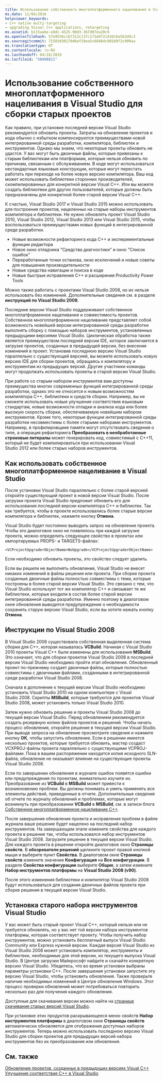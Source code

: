 ```yaml
---
title: Использование собственного многоплатформенного нацеливания в Visual Studio для сборки старых проектов
ms.date: 11/04/2016
helpviewer_keywords:
- C++ native multi-targeting
- upgrading Visual C++ applications, retargeting
ms.assetid: b115aabe-a9dc-4525-90d3-367d97ea20c9
ms.openlocfilehash: 57e9556ccb7313c137c173e0f2143dc6e563d4c3
ms.sourcegitcommit: 72583d30170d6ef29ea5c6848dc00169f2c909aa
ms.translationtype: HT
ms.contentlocale: ru-RU
ms.lasthandoff: 04/18/2019
ms.locfileid: "58898821"
---
```

# <a name="use-native-multi-targeting-in-visual-studio-to-build-old-projects"></a>Использование собственного многоплатформенного нацеливания в Visual Studio для сборки старых проектов

Как правило, при установке последней версии Visual Studio рекомендуется обновить проекты. Затраты на обновление проектов и кода обычно с избытком компенсируются преимуществами новой интегрированной среды разработки, компилятора, библиотек и инструментов. Однако мы знаем, что некоторые проекты обновить не удастся. У вас могут быть двоичные файлы, которые привязаны к старым библиотекам или платформам, которые нельзя обновить по причинам, связанным с обслуживанием. В коде могут использоваться нестандартные языковые конструкции, которые могут перестать работать при переходе на более новую версию компилятора. Ваш код может использовать библиотеки сторонних производителей, скомпилированных для конкретной версии Visual C++. Или вы можете создать библиотеки для других пользователей, которые должны быть предназначены для конкретной более старой версии Visual C++.

К счастью, Visual Studio 2017 и Visual Studio 2015 можно использовать для построения проектов, нацеленных на старые наборы инструментов компилятора и библиотеки. Не нужно обновлять проект Visual Studio 2010, Visual Studio 2012, Visual Studio 2013 или Visual Studio 2015, чтобы воспользоваться преимуществами новых функций в интегрированной среде разработки.

  - Новые возможности рефакторинга кода C++ и экспериментальные функции редактора
  - Новое окно отладчика "Средства диагностики" и окно "Список ошибок"
  - Переработанные точки останова, окно исключений и новые советы для повышения производительности
  - Новые средства навигации и поиска в коде
  - Новые быстрые исправления C++ и расширения Productivity Power Tools

Можно также работать с проектами Visual Studio 2008, но их нельзя использовать без изменений. Дополнительные сведения см. в разделе **инструкций по Visual Studio 2008**.

Последние версии Visual Studio поддерживают собственное многоплатформенное нацеливание и совместимость проектов. Собственное многоплатформенное нацеливание представляет собой возможность новейшей версии интегрированной среды разработки выполнять сборку с помощью наборов инструментов, установленных предыдущими версиями Visual Studio. Циклическая обработка также является преимуществом последней версии IDE, которое заключается в загрузке проектов, созданных в предыдущей версии, без внесения изменений в проект. Установив последнюю версию Visual Studio параллельно с существующей версией, вы можете использовать новую версию IDE для сборки проектов, обращаясь к компилятору и инструментам из предыдущих версий. Другие участники команды могут продолжать использовать проекты в старой версии Visual Studio.

При работе со старым набором инструментов вам доступны преимущества многих современных функций интегрированной среды разработки, однако это не относится к новым возможностям компилятора C++, библиотеки и средств сборки. Например, вы не сможете использовать новые улучшения соответствия языковым стандартам, новые возможности отладки и анализа кода или более высокую скорость сборки, обеспечиваемую новейшим набором инструментов. Кроме того, некоторые функции интегрированной среды разработки несовместимы с более старыми наборами инструментов. Например, в профилировщике памяти могут отсутствовать сведения о типе, а операция рефакторинга **Преобразовать в необработанные строковые литералы** может генерировать код, совместимый с C++11, который не будет компилироваться при использовании Visual Studio 2012 или более старых наборов инструментов.

## <a name="how-to-use-native-multi-targeting-in-visual-studio"></a>Как использовать собственное многоплатформенное нацеливание в Visual Studio

После установки Visual Studio параллельно с более старой версией откройте существующий проект в новой версии Visual Studio. После загрузки проекта Visual Studio предложит обновить его для использования последней версии компилятора C++ и библиотек. Так как требуется, чтобы в проекте использовались более старые версии компилятора и библиотек, нажмите кнопку **Отмена**.

Visual Studio будет постоянно выводить запрос на обновление проекта. Чтобы это диалоговое окно не появлялось при каждой загрузке проекта, можно определить следующее свойство в проектах или импортируемых PROPS- и TARGETS-файлах:

`<VCProjectUpgraderObjectName>NoUpgrade</VCProjectUpgraderObjectName>`

Если необходимо обновить проекты, это свойство следует удалить.

Если вы решили не выполнять обновление, Visual Studio не внесет никаких изменений в файлы решения или проекта. При сборке проекта созданные двоичные файлы полностью совместимы с теми, которые построены в более старой версии Visual Studio. Это связано с тем, что Visual Studio использует тот же компилятор C++ и связывает те же библиотеки, которые входили в состав более старой версии интегрированной среды разработки. Именно поэтому в диалоговом окне обновления выводится предупреждение о необходимости сохранить старую версию Visual Studio, если вы хотите нажать кнопку **Отмена**.

## <a name="instructions-for-visual-studio-2008"></a>Инструкции по Visual Studio 2008

В Visual Studio 2008 существовала собственная выделенная система сборки для C++, которая называлась **VCBuild**. Начиная с Visual Studio 2010 проекты Visual C++ были изменены для использования **MSBuild**. Это означает, что для сборки проектов Visual Studio 2008 в последней версии Visual Studio необходимо пройти этап обновления. Обновленный проект по-прежнему создает двоичные файлы, которые полностью совместимы с двоичными файлами, созданными в интегрированной среде разработки Visual Studio 2008.

Сначала в дополнение к текущей версии Visual Studio необходимо установить Visual Studio 2010 на одном компьютере с Visual Studio 2008. Скрипты **MSBuild**, которые требуются для проектов Visual Studio 2008, может установить только Visual Studio 2010.

Затем нужно обновить решение и проекты Visual Studio 2008 до текущей версии Visual Studio. Перед обновлением рекомендуется создать резервную копию файлов проектов и решений. Чтобы начать процесс обновления, откройте решение в текущей версии Visual Studio. При выводе запроса на обновление просмотрите сведения и нажмите кнопку **ОК**, чтобы запустить обновление. Если в решении имеется несколько проектов, которые требуется обновить, мастер создаст VCXPROJ-файлы проекта параллельно с существующими VCPROJ-файлами. Пока в вашем распоряжении находится копия исходного SLN-файла, обновление не оказывает влияние на существующие проекты Visual Studio 2008.

Если по завершении обновления в журнале ошибок появятся ошибки или предупреждения по проектам, внимательно изучите их. Преобразование из **VCBuild** в **MSBuild** может привести к возникновению проблем. Вы должны понимать и уметь применять все элементы действий, приведенные в отчете. Дополнительные сведения об отчете по журналу обновлений и проблемах, которые могут возникнуть при преобразовании **VCBuild** в **MSBuild**, см. в записи блога [Собственное многоплатформенное нацеливание C++](https://blogs.msdn.microsoft.com/vcblog/2009/12/08/c-native-multi-targeting/).

После завершения обновления проекта и исправления проблем в файле журнала ваше решение будет нацелено на последний набор инструментов. На завершающем этапе измените свойства для каждого проекта в решение так, чтобы использовался набор инструментов Visual Studio 2008. Загрузите решение в текущей версии Visual Studio. Для каждого проекта в решении откройте диалоговое окно **Страницы свойств**. В **обозревателе решений** щелкните проект правой кнопкой мыши и выберите пункт **Свойства**. В диалоговом окне **Страницы свойств** измените значение **Конфигурация** на **Все конфигурации**. В разделе **Свойства конфигурации** выберите **Общие**, а затем измените **Набор инструментов платформы** на **Visual Studio 2008 (v90)**.

После этого изменения библиотеки и компилятор Visual Studio 2008 будут использоваться для создания двоичных файлов проекта при сборке решения в текущей версии Visual Studio.

## <a name="install-an-older-visual-studio-toolset"></a>Установка старого набора инструментов Visual Studio

У вас может быть старый проект Visual C++, который нельзя или не требуется обновлять, но у вас нет той версии набора инструментов платформы, которая соответствует проекту. Чтобы получить набор инструментов, можно установить бесплатный выпуск Visual Studio Community или Express нужной версии. Каждая версия Visual Studio из Visual Studio 2008 может установить компилятор, инструменты и библиотеки, необходимые для этой версии, из текущего выпуска Visual Studio. В Центре загрузки Майкрософт найдите и скачайте конкретную версию Visual Studio. Убедитесь, что во время установки выбраны параметры установки C++. После завершения установки запустите эту версию Visual Studio, чтобы установить обновления. Также проверьте наличие необходимых изменений в Центре обновления Windows. Этот процесс проверки обновлений может потребоваться повторить несколько раз для получения каждого обновления.

Доступные для скачивания версии можно найти на [странице скачивания старых версий Visual Studio](https://visualstudio.microsoft.com/vs/older-downloads/).

При установке этих продуктов раскрывающееся меню свойств **Набор инструментов платформы** в диалоговом окне **Страницы свойств** автоматически обновляется для отображения доступных наборов инструментов. Теперь можно использовать последнюю версию Visual Studio для сборки проектов для предыдущих версий набора инструментов без их преобразования или обновления.

## <a name="see-also"></a>См. также

[Обновление проектов, созданных в предыдущих версиях Visual C++](upgrading-projects-from-earlier-versions-of-visual-cpp.md)<br/>
[Улучшения соответствия C++ в Visual Studio](../overview/cpp-conformance-improvements.md)
